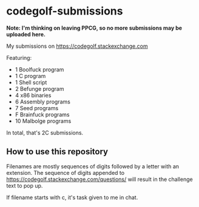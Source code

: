 # codegolf-submissions

**Note: I'm thinking on leaving PPCG, so no more submissions may be uploaded here.**

My submissions on https://codegolf.stackexchange.com

Featuring:
 - 1 Boolfuck program
 - 1 C program
 - 1 Shell script
 - 2 Befunge program
 - 4 x86 binaries
 - 6 Assembly programs
 - 7 Seed programs
 - F Brainfuck programs
 - 10 Malbolge programs

In total, that's 2C submissions.

## How to use this repository

Filenames are mostly sequences of digits followed by a letter with an extension. The sequence of digits appended to https://codegolf.stackexchange.com/questions/ will result in the challenge text to pop up.

If filename starts with c, it's task given to me in chat.

